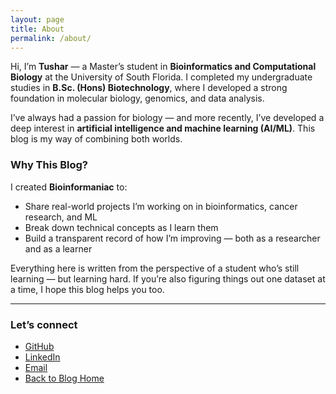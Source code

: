 ```yaml
---
layout: page
title: About
permalink: /about/
---
```


Hi, I’m **Tushar** — a Master’s student in **Bioinformatics and Computational Biology** at the University of South Florida. I completed my undergraduate studies in **B.Sc. (Hons) Biotechnology**, where I developed a strong foundation in molecular biology, genomics, and data analysis.

I’ve always had a passion for biology — and more recently, I’ve developed a deep interest in **artificial intelligence and machine learning (AI/ML)**. This blog is my way of combining both worlds.

### Why This Blog?

I created **Bioinformaniac** to:

- Share real-world projects I’m working on in bioinformatics, cancer research, and ML
- Break down technical concepts as I learn them
- Build a transparent record of how I’m improving — both as a researcher and as a learner

Everything here is written from the perspective of a student who’s still learning — but learning hard. If you’re also figuring things out one dataset at a time, I hope this blog helps you too.

---

### Let’s connect

- [GitHub](https://github.com/Tushar-bioinfo)
- [LinkedIn](https://www.linkedin.com/in/tussi147/)
- [Email](tushar14032001@gmail.com)
- [Back to Blog Home](https://tushar-bioinfo.github.io/learning-bioinformatics/)
